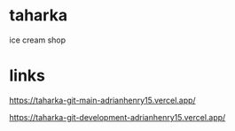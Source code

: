 # taharka
ice cream shop

# links
https://taharka-git-main-adrianhenry15.vercel.app/

https://taharka-git-development-adrianhenry15.vercel.app/
